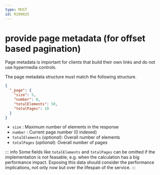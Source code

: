 ```yaml
---
type: MUST
id: R100025
---
```


# provide page metadata (for offset based pagination)

Page metadata is important for clients that build their own links and do not use hypermedia controls.

The page metadata structure must match the following structure.

```json
{
  "_page": {
    "size": 5,
    "number": 0,
    "totalElements": 50,
    "totalPages": 10
  }
}
```

- `size` : Maximum number of elements in the response
- `number` : Current page number (0 indexed)
- `totalElements` (_optional_): Overall number of elements
- `totalPages` (_optional_): Overall number of pages

::: info
Some fields like `totalElements` and `totalPages` can be omitted if the implementation is not feasable, e.g. when the calculation has a big performance impact.
Exposing this data should consider the performance implications, not only now but over the lifespan of the service.
:::
